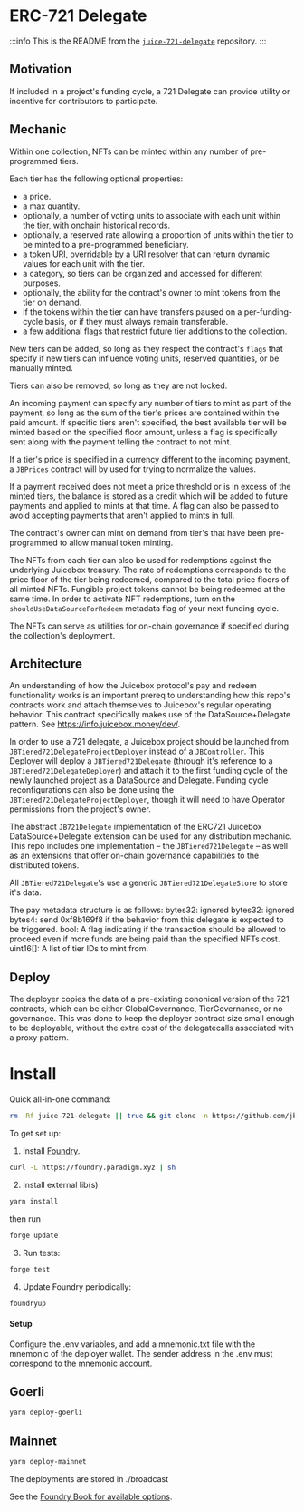 # ERC-721 Delegate

:::info
This is the README from the [`juice-721-delegate`](https://github.com/jbx-protocol/juice-721-delegate.git) repository.
:::


## Motivation

If included in a project's funding cycle, a 721 Delegate can provide utility or incentive for contributors to participate.

## Mechanic

Within one collection, NFTs can be minted within any number of pre-programmed tiers.

Each tier has the following optional properties:

- a price.
- a max quantity.
- optionally, a number of voting units to associate with each unit within the tier, with onchain historical records.
- optionally, a reserved rate allowing a proportion of units within the tier to be minted to a pre-programmed beneficiary.
- a token URI, overridable by a URI resolver that can return dynamic values for each unit with the tier.
- a category, so tiers can be organized and accessed for different purposes.
- optionally, the ability for the contract's owner to mint tokens from the tier on demand.
- if the tokens within the tier can have transfers paused on a per-funding-cycle basis, or if they must always remain transferable.
- a few additional flags that restrict future tier additions to the collection.

New tiers can be added, so long as they respect the contract's `flags` that specify if new tiers can influence voting units, reserved quantities, or be manually minted.

Tiers can also be removed, so long as they are not locked.

An incoming payment can specify any number of tiers to mint as part of the payment, so long as the sum of the tier's prices are contained within the paid amount. If specific tiers aren't specified, the best available tier will be minted based on the specified floor amount, unless a flag is specifically sent along with the payment telling the contract to not mint.

If a tier's price is specified in a currency different to the incoming payment, a `JBPrices` contract will by used for trying to normalize the values.

If a payment received does not meet a price threshold or is in excess of the minted tiers, the balance is stored as a credit which will be added to future payments and applied to mints at that time. A flag can also be passed to avoid accepting payments that aren't applied to mints in full.

The contract's owner can mint on demand from tier's that have been pre-programmed to allow manual token minting.

The NFTs from each tier can also be used for redemptions against the underlying Juicebox treasury. The rate of redemptions corresponds to the price floor of the tier being redeemed, compared to the total price floors of all minted NFTs. Fungible project tokens cannot be being redeemed at the same time. In order to activate NFT redemptions, turn on the `shouldUseDataSourceForRedeem` metadata flag of your next funding cycle.

The NFTs can serve as utilities for on-chain governance if specified during the collection's deployment.

## Architecture

An understanding of how the Juicebox protocol's pay and redeem functionality works is an important prereq to understanding how this repo's contracts work and attach themselves to Juicebox's regular operating behavior. This contract specifically makes use of the DataSource+Delegate pattern. See https://info.juicebox.money/dev/.

In order to use a 721 delegate, a Juicebox project should be launched from `JBTiered721DelegateProjectDeployer` instead of a `JBController`. This Deployer will deploy a `JBTiered721Delegate` (through it's reference to a `JBTiered721DelegateDeployer`) and attach it to the first funding cycle of the newly launched project as a DataSource and Delegate. Funding cycle reconfigurations can also be done using the `JBTiered721DelegateProjectDeployer`, though it will need to have Operator permissions from the project's owner.

The abstract `JB721Delegate` implementation of the ERC721 Juicebox DataSource+Delegate extension can be used for any distribution mechanic. This repo includes one implementation – the `JBTiered721Delegate` – as well as an extensions that offer on-chain governance capabilities to the distributed tokens.

All `JBTiered721Delegate`'s use a generic `JBTiered721DelegateStore` to store it's data.

The pay metadata structure is as follows:
bytes32: ignored
bytes32: ignored
bytes4: send 0xf8b169f8 if the behavior from this delegate is expected to be triggered.
bool: A flag indicating if the transaction should be allowed to proceed even if more funds are being paid than the specified NFTs cost.
uint16[]: A list of tier IDs to mint from.

## Deploy

The deployer copies the data of a pre-existing cononical version of the 721 contracts, which can be either GlobalGovernance, TierGovernance, or no governance. This was done to keep the deployer contract size small enough to be deployable, without the extra cost of the delegatecalls associated with a proxy pattern.


# Install

Quick all-in-one command:

```bash
rm -Rf juice-721-delegate || true && git clone -n https://github.com/jbx-protocol/juice-721-delegate && cd juice-721-delegate && git pull origin f9893b1497098241dd3a664956d8016ff0d0efd0 && git checkout FETCH_HEAD && foundryup && git submodule update --init --recursive --force && yarn install && forge test --gas-report
```

To get set up:

1. Install [Foundry](https://github.com/gakonst/foundry).

```bash
curl -L https://foundry.paradigm.xyz | sh
```

2. Install external lib(s)

```bash
yarn install
```

then run

```bash
forge update
```

3. Run tests:

```bash
forge test
```

4. Update Foundry periodically:

```bash
foundryup
```

#### Setup

Configure the .env variables, and add a mnemonic.txt file with the mnemonic of the deployer wallet. The sender address in the .env must correspond to the mnemonic account.

## Goerli

```bash
yarn deploy-goerli
```

## Mainnet

```bash
yarn deploy-mainnet
```

The deployments are stored in ./broadcast

See the [Foundry Book for available options](https://book.getfoundry.sh/reference/forge/forge-create.html).
